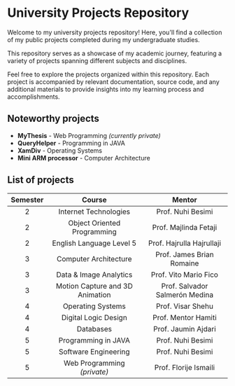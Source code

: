 # University Projects Repository

Welcome to my university projects repository! Here, you'll find a collection of my public projects completed during my
undergraduate studies.

This repository serves as a showcase of my academic journey, featuring a variety of projects spanning different subjects
and disciplines.

Feel free to explore the projects organized within this repository. Each project is accompanied by relevant
documentation, source code, and any additional materials to provide insights into my learning process and
accomplishments.

## Noteworthy projects
- **MyThesis** - Web Programming _(currently private)_ <br>
- **QueryHelper** - Programming in JAVA <br>
- **XamDiv** - Operating Systems <br>
- **Mini ARM processor** - Computer Architecture <br>

## List of projects
| Semester |             Course              |             Mentor             |
|:--------:|:-------------------------------:|:------------------------------:|
|    2     |      Internet Technologies      |       Prof. Nuhi Besimi        |
|    2     |   Object Oriented Programming   |     Prof. Majlinda Fetaji      |
|    2     |    English Language Level 5     |   Prof. Hajrulla Hajrullaji    |
|    3     |      Computer Architecture      |   Prof. James Brian Romaine    |
|    3     |     Data & Image Analytics      |     Prof. Vito Mario Fico      |
|    3     | Motion Capture and 3D Animation | Prof. Salvador Salmerón Medina |
|    4     |        Operating Systems        |       Prof. Visar Shehu        |
|    4     |      Digital Logic Design       |      Prof. Mentor Hamiti       |
|    4     |            Databases            |      Prof. Jaumin Ajdari       |
|    5     |       Programming in JAVA       |       Prof. Nuhi Besimi        |
|    5     |      Software Engineering       |       Prof. Nuhi Besimi        |
|    5     |   Web Programming _(private)_   |     Prof. Florije Ismaili      |
